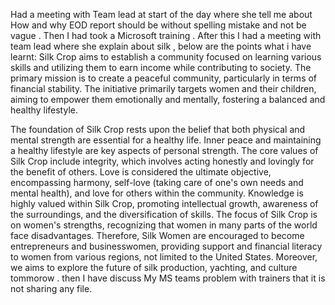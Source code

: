 Had a meeting with Team lead at start of the day where she tell me about How and why EOD report should be without spelling mistake and not be vague .
Then I had took a Microsoft training .
After this I had  a meeting with team lead where she explain about silk , below are the points what i have learnt:
Silk Crop aims to establish a community focused on learning various skills and utilizing them to earn income while contributing to society. The primary mission is to create a peaceful community, particularly in terms of financial stability. The initiative primarily targets women and their children, aiming to empower them emotionally and mentally, fostering a balanced and healthy lifestyle.

The foundation of Silk Crop rests upon the belief that both physical and mental strength are essential for a healthy life. Inner peace and maintaining a healthy lifestyle are key aspects of personal strength. The core values of Silk Crop include integrity, which involves acting honestly and lovingly for the benefit of others. Love is considered the ultimate objective, encompassing harmony, self-love (taking care of one's own needs and mental health), and love for others within the community.
Knowledge is highly valued within Silk Crop, promoting intellectual growth, awareness of the surroundings, and the diversification of skills. The focus of Silk Crop is on women's strengths, recognizing that women in many parts of the world face disadvantages. Therefore, Silk Women are encouraged to become entrepreneurs and businesswomen, providing support and financial literacy to women from various regions, not limited to the United States.
Moreover, we aims to explore the future of silk production, yachting, and culture tommorow .
then I  have discuss My MS teams problem with trainers that it is not sharing any file.
